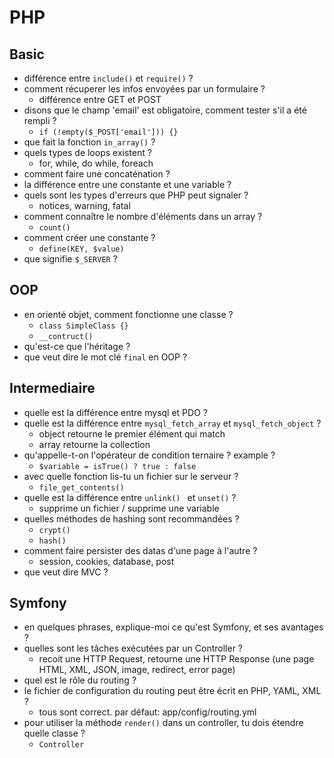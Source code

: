 # PHP

## Basic
- différence entre `include()` et `require()` ?
- comment récuperer les infos envoyées par un formulaire ?
    - différence entre GET et POST
- disons que le champ 'email' est obligatoire, comment tester s'il a été rempli ? 
    - `if (!empty($_POST['email'])) {}`
- que fait la fonction `in_array()` ?
- quels types de loops existent ?
    - for, while, do while, foreach
- comment faire une concaténation ?
- la différence entre une constante et une variable ?
- quels sont les types d'erreurs que PHP peut signaler ?
    - notices, warning, fatal
- comment connaître le nombre d'éléments dans un array ?
    - `count()`
- comment créer une constante ?
    - `define(KEY, $value)`
- que signifie `$_SERVER` ?

## OOP
- en orienté objet, comment fonctionne une classe ?
    - `class SimpleClass {}`
    - `__contruct()`
- qu'est-ce que l'héritage ?
- que veut dire le mot clé `final` en OOP ?

## Intermediaire
- quelle est la différence entre mysql et PDO ?
- quelle est la différence entre `mysql_fetch_array` et `mysql_fetch_object` ?
    - object retourne le premier élément qui match
    - array retourne la collection
- qu'appelle-t-on l'opérateur de condition ternaire ? example ?
    - `$variable = isTrue() ? true : false`
- avec quelle fonction lis-tu un fichier sur le serveur ?
    - `file_get_contents()`
- quelle est la différence entre `unlink() ` et `unset()` ?
    - supprime un fichier / supprime une variable
- quelles méthodes de hashing sont recommandées ?
    - `crypt()`
    - `hash()`
- comment faire persister des datas d'une page à l'autre ?
    - session, cookies, database, post
- que veut dire MVC ?

## Symfony
- en quelques phrases, explique-moi ce qu'est Symfony, et ses avantages ?
- quelles sont les tâches exécutées par un Controller ?
    - recoit une HTTP Request, retourne une HTTP Response (une page HTML, XML, JSON, image, redirect, error page)
- quel est le rôle du routing ?
- le fichier de configuration du routing peut être écrit en PHP, YAML, XML ?
    - tous sont correct. par défaut: app/config/routing.yml
- pour utiliser la méthode `render()` dans un controller, tu dois étendre quelle classe ?
    - `Controller`

